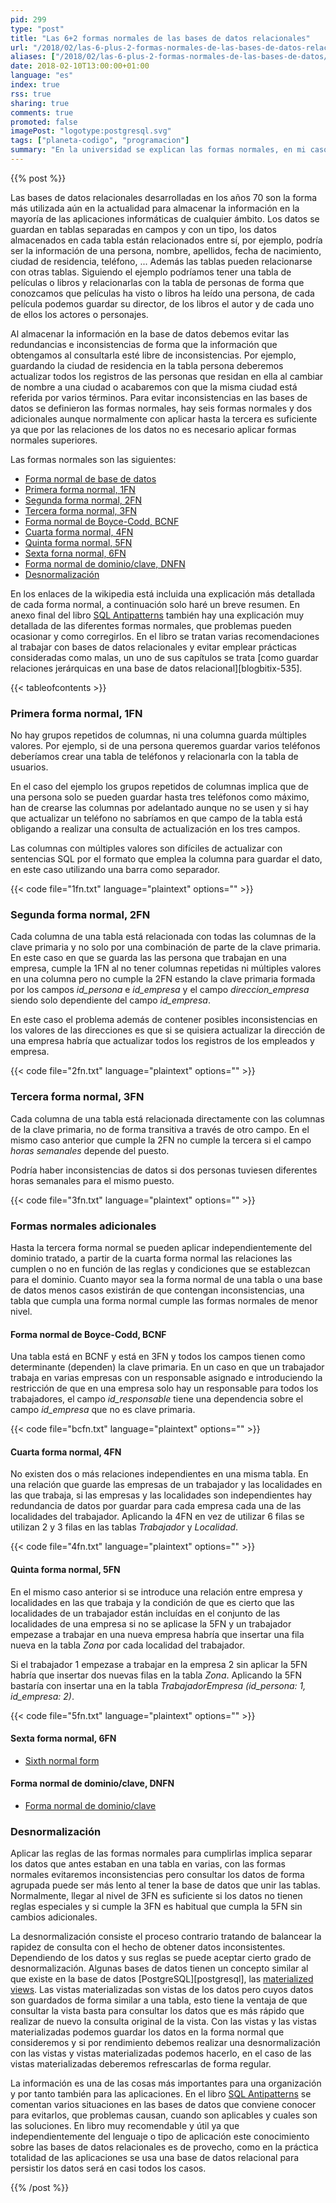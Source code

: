 ```yaml
---
pid: 299
type: "post"
title: "Las 6+2 formas normales de las bases de datos relacionales"
url: "/2018/02/las-6-plus-2-formas-normales-de-las-bases-de-datos-relacionales/"
aliases: ["/2018/02/las-6-plus-2-formas-normales-de-las-bases-de-datos/"]
date: 2018-02-10T13:00:00+01:00
language: "es"
index: true
rss: true
sharing: true
comments: true
promoted: false
imagePost: "logotype:postgresql.svg"
tags: ["planeta-codigo", "programacion"]
summary: "En la universidad se explican las formas normales, en mi caso que yo recuerde hasta la tercera forma normal. Conocer la tercera forma normal suele ser suficiente pero en la teoría existe hasta la sexta forma normal. Cumplir las formas normales evita redundancias e inconsistencias en los datos a costa de crear más tablas que en algunos consultas puede hacerlas lentas. El proceso contrario de la normalización es la desnormalización, puede producir inconsistencias pero los datos son más sencillos y en algunos casos más rápido de consultar."
---
```


{{% post %}}

Las bases de datos relacionales desarrolladas en los años 70 son la forma más utilizada aún en la actualidad para almacenar la información en la mayoría de las aplicaciones informáticas de cualquier ámbito. Los datos se guardan en tablas separadas en campos y con un tipo, los datos almacenados en cada tabla están relacionados entre sí, por ejemplo, podría ser la información de una persona, nombre, apellidos, fecha de nacimiento, ciudad de residencia, teléfono, ... Además las tablas pueden relacionarse con otras tablas. Siguiendo el ejemplo podríamos tener una tabla de películas o libros y relacionarlas con la tabla de personas de forma que conozcamos que películas ha visto o libros ha leído una persona, de cada película podemos guardar su director, de los libros el autor y de cada uno de ellos los actores o personajes.

Al almacenar la información en la base de datos debemos evitar las redundancias e inconsistencias de forma que la información que obtengamos al consultarla esté libre de inconsistencias. Por ejemplo, guardando la ciudad de residencia en la tabla persona deberemos actualizar todos los registros de las personas que residan en ella al cambiar de nombre a una ciudad o acabaremos con que la misma ciudad está referida por varios términos. Para evitar inconsistencias en las bases de datos se definieron las formas normales, hay seis formas normales y dos adicionales aunque normalmente con aplicar hasta la tercera es suficiente ya que por las relaciones de los datos no es necesario aplicar formas normales superiores.

Las formas normales son las siguientes:

* [Forma normal de base de datos](https://es.wikipedia.org/wiki/Forma_normal_(base_de_datos))
* [Primera forma normal, 1FN](https://es.wikipedia.org/wiki/1NF)
* [Segunda forma normal, 2FN](https://es.wikipedia.org/wiki/2NF)
* [Tercera forma normal, 3FN](https://es.wikipedia.org/wiki/3NF)
* [Forma normal de Boyce-Codd, BCNF](https://es.wikipedia.org/wiki/BCNF)
* [Cuarta forma normal, 4FN](https://es.wikipedia.org/wiki/4NF)
* [Quinta forma normal, 5FN](https://es.wikipedia.org/wiki/5NF)
* [Sexta forna normal, 6FN](https://en.wikipedia.org/wiki/Sixth_normal_form)
* [Forma normal de dominio/clave, DNFN](https://es.wikipedia.org/wiki/DKNF)
* [Desnormalización](https://es.wikipedia.org/wiki/Denormalizaci%C3%B3n_(base_de_datos))

En los enlaces de la wikipedia está incluida una explicación más detallada de cada forma normal, a continuación solo haré un breve resumen. En anexo final del libro [SQL Antipatterns](https://amzn.to/2G2oRN1) también hay una explicación muy detallada de las diferentes formas normales, que problemas pueden ocasionar y como corregirlos. En el libro se tratan varias recomendaciones al trabajar con bases de datos relacionales y evitar emplear prácticas consideradas como malas, un uno de sus capítulos se trata [como guardar relaciones jerárquicas en una base de datos relacional][blogbitix-535].

{{< tableofcontents >}}

### Primera forma normal, 1FN

No hay grupos repetidos de columnas, ni una columna guarda múltiples valores. Por ejemplo, si de una persona queremos guardar varios teléfonos deberíamos crear una tabla de teléfonos y relacionarla con la tabla de usuarios.

En el caso del ejemplo los grupos repetidos de columnas implica que de una persona solo se pueden guardar hasta tres teléfonos como máximo, han de crearse las columnas por adelantado aunque no se usen y si hay que actualizar un teléfono no sabríamos en que campo de la tabla está obligando a realizar una consulta de actualización en los tres campos.

Las columnas con múltiples valores son difíciles de actualizar con sentencias SQL por el formato que emplea la columna para guardar el dato, en este caso utilizando una barra como separador.

{{< code file="1fn.txt" language="plaintext" options="" >}}

### Segunda forma normal, 2FN

Cada columna de una tabla está relacionada con todas las columnas de la clave primaria y no solo por una combinación de parte de la clave primaria. En este caso en que se guarda las las persona que trabajan en una empresa, cumple la 1FN al no tener columnas repetidas ni múltiples valores en una columna pero no cumple la 2FN estando la clave primaria formada por los campos _id\_persona_ e _id\_empresa_ y el campo _direccion\_empresa_ siendo solo dependiente del campo _id\_empresa_.

En este caso el problema además de contener posibles inconsistencias en los valores de las direcciones es que si se quisiera actualizar la dirección de una empresa habría que actualizar todos los registros de los empleados y empresa.

{{< code file="2fn.txt" language="plaintext" options="" >}}

### Tercera forma normal, 3FN

Cada columna de una tabla está relacionada directamente con las columnas de la clave primaria, no de forma transitiva a través de otro campo. En el mismo caso anterior que cumple la 2FN no cumple la tercera si el campo _horas semanales_ depende del puesto.

Podría haber inconsistencias de datos si dos personas tuviesen diferentes horas semanales para el mismo puesto.

{{< code file="3fn.txt" language="plaintext" options="" >}}

### Formas normales adicionales

Hasta la tercera forma normal se pueden aplicar independientemente del dominio tratado, a partir de la cuarta forma normal las relaciones las cumplen o no en función de las reglas y condiciones que se establezcan para el dominio. Cuanto mayor sea la forma normal de una tabla o una base de datos menos casos existirán de que contengan inconsistencias, una tabla que cumpla una forma normal cumple las formas normales de menor nivel.

#### Forma normal de Boyce-Codd, BCNF

Una tabla está en BCNF y está en 3FN y todos los campos tienen como determinante (dependen) la clave primaria. En un caso en que un trabajador trabaja en varias empresas con un responsable asignado e introduciendo la restricción de que en una empresa solo hay un responsable para todos los trabajadores, el campo _id\_responsable_ tiene una dependencia sobre el campo _id\_empresa_ que no es clave primaria.

{{< code file="bcfn.txt" language="plaintext" options="" >}}
 
#### Cuarta forma normal, 4FN

No existen dos o más relaciones independientes en una misma tabla. En una relación que guarde las empresas de un trabajador y las localidades en las que trabaja, si las empresas y las localidades son independientes hay redundancia de datos por guardar para cada empresa cada una de las localidades del trabajador. Aplicando la 4FN en vez de utilizar 6 filas se utilizan 2 y 3 filas en las tablas _Trabajador_ y _Localidad_.

{{< code file="4fn.txt" language="plaintext" options="" >}}

#### Quinta forma normal, 5FN

En el mismo caso anterior si se introduce una relación entre empresa y localidades en las que trabaja y la condición de que es cierto que las localidades de un trabajador están incluídas en el conjunto de las localidades de una empresa si no se aplicase la 5FN y un trabajador empezase a trabajar en una nueva empresa habría que insertar una fila nueva en la tabla _Zona_ por cada localidad del trabajador.

Si el trabajador 1 empezase a trabajar en la empresa 2 sin aplicar la 5FN habría que insertar dos nuevas filas en la tabla _Zona_. Aplicando la 5FN bastaría con insertar una en la tabla _TrabajadorEmpresa (id_persona: 1, id_empresa: 2)_.

{{< code file="5fn.txt" language="plaintext" options="" >}}

#### Sexta forma normal, 6FN

* [Sixth normal form](https://en.wikipedia.org/wiki/Sixth_normal_form)

#### Forma normal de dominio/clave, DNFN

* [Forma normal de dominio/clave](https://es.wikipedia.org/wiki/Forma_normal_de_dominio/clave)

### Desnormalización

Aplicar las reglas de las formas normales para cumplirlas implica separar los datos que antes estaban en una tabla en varias, con las formas normales evitaremos inconsistencias pero consultar los datos de forma agrupada puede ser más lento al tener la base de datos que unir las tablas. Normalmente, llegar al nivel de 3FN es suficiente si los datos no tienen reglas especiales y si cumple la 3FN es habitual que cumpla la 5FN sin cambios adicionales.

La desnormalización consiste el proceso contrario tratando de balancear la rapidez de consulta con el hecho de obtener datos inconsistentes. Dependiendo de los datos y sus reglas se puede aceptar cierto grado de desnormalización. Algunas bases de datos tienen un concepto similar al que existe en la base de datos [PostgreSQL][postgresql], las [materialized views](https://www.postgresql.org/docs/current/static/rules-materializedviews.html). Las vistas materializadas son vistas de los datos pero cuyos datos son guardados de forma similar a una tabla, esto tiene la ventaja de que consultar la vista basta para consultar los datos que es más rápido que realizar de nuevo la consulta original de la vista. Con las vistas y las vistas materializadas podemos guardar los datos en la forma normal que consideremos y si por rendimiento debemos realizar una desnormalización con las vistas y vistas materializadas podemos hacerlo, en el caso de las vistas materializadas deberemos refrescarlas de forma regular.

La información es una de las cosas más importantes para una organización y por tanto también para las aplicaciones. En el libro [SQL Antipatterns](http://amzn.to/2G2oRN1) se comentan varios situaciones en las bases de datos que conviene conocer para evitarlos, que problemas causan, cuando son aplicables y cuales son las soluciones. En libro muy recomendable y útil ya que independientemente del lenguaje o tipo de aplicación este conocimiento sobre las bases de datos relacionales es de provecho, como en la práctica totalidad de las aplicaciones se usa una base de datos relacional para persistir los datos será en casi todos los casos.

{{% /post %}}
